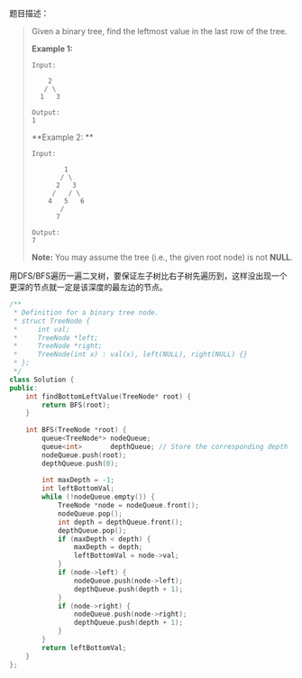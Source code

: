 题目描述：

> Given a binary tree, find the leftmost value in the last row of the tree.
>
> **Example 1:**
>
> ```
> Input:
>
>     2
>    / \
>   1   3
>
> Output:
> 1
>
> ```
>
> **Example 2: **
>
> ```
> Input:
>
>         1
>        / \
>       2   3
>      /   / \
>     4   5   6
>        /
>       7
>
> Output:
> 7
>
> ```
>
> **Note:** You may assume the tree (i.e., the given root node) is not **NULL**.

用DFS/BFS遍历一遍二叉树，要保证左子树比右子树先遍历到，这样没出现一个更深的节点就一定是该深度的最左边的节点。

```c++
/**
 * Definition for a binary tree node.
 * struct TreeNode {
 *     int val;
 *     TreeNode *left;
 *     TreeNode *right;
 *     TreeNode(int x) : val(x), left(NULL), right(NULL) {}
 * };
 */
class Solution {
public:
    int findBottomLeftValue(TreeNode* root) {
        return BFS(root);
    }
    
    int BFS(TreeNode *root) {
        queue<TreeNode*> nodeQueue;
        queue<int>       depthQueue; // Store the corresponding depth
        nodeQueue.push(root);
        depthQueue.push(0);
        
        int maxDepth = -1;
        int leftBottomVal;
        while (!nodeQueue.empty()) {
            TreeNode *node = nodeQueue.front();
            nodeQueue.pop();
            int depth = depthQueue.front();
            depthQueue.pop();
            if (maxDepth < depth) {
                maxDepth = depth;
                leftBottomVal = node->val;
            }
            if (node->left) {
                nodeQueue.push(node->left);
                depthQueue.push(depth + 1);
            }
            if (node->right) {
                nodeQueue.push(node->right);
                depthQueue.push(depth + 1);
            }
        }
        return leftBottomVal;
    }
};
```

